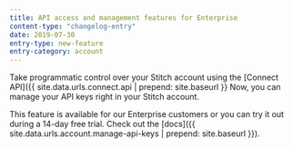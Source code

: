 ```yaml
---
title: API access and management features for Enterprise
content-type: "changelog-entry"
date: 2019-07-30
entry-type: new-feature
entry-category: account
---
```


Take programmatic control over your Stitch account using the [Connect API]({{ site.data.urls.connect.api | prepend: site.baseurl }} Now, you can manage your API keys right in your Stitch account.

This feature is available for our Enterprise customers or you can try it out during a 14-day free trial. Check out the [docs]({{ site.data.urls.account.manage-api-keys | prepend: site.baseurl }}).